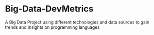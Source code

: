 # Big-Data-DevMetrics
A Big Data Project using different technologies and data sources to gain trends and insights on programming languages
